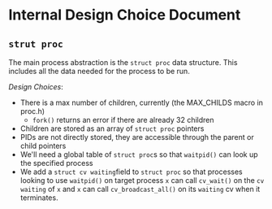 # Internal Design Choice Document

## `strut proc`
The main process abstraction is the `struct proc` data structure. This includes all the data needed for the process to be run. 

*Design Choices*: 

 - There is a max number of children, currently  (the MAX_CHILDS macro in proc.h)
    - `fork()` returns an error if there are already 32 children
 - Children are stored as an array of `struct proc` pointers
 - PIDs are not directly stored, they are accessible through the parent or child pointers 
 - We'll need a global table of `struct proc`s so that `waitpid()` can look up the specified process
 - We add a `struct cv waiting`field to `struct proc` so that processes looking to use `waitpid()` on target process `x` can call `cv_wait()` on the `cv waiting` of `x` and `x` can call `cv_broadcast_all()` on its `waiting` cv when it terminates.